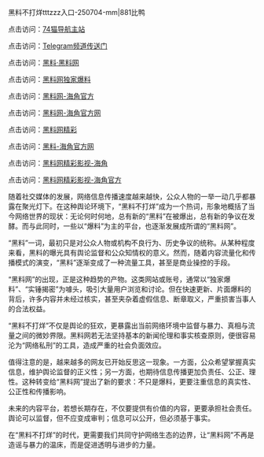 黑料不打烊tttzzz入口-250704-mm|881比鸭

点击访问：<a href="https://74mao.com/">74猫导航主站</a>

点击访问：<a href="https://74mao.com/">Telegram频道传送门</a>

点击访问：<a href="https://heiliaolvzlu3.pages.dev">黑料·黑料网</a>

点击访问：<a href="https://heiliaoyvnrda.pages.dev">黑料网独家爆料</a>

点击访问：<a href="https://jha.pages.dev/">黑料网-海角官方</a>

点击访问：<a href="https://sdbsd.pages.dev/">黑料网-海角官方网</a>

点击访问：<a href="https://qfwfg.pages.dev/">黑料网精彩</a>

点击访问：<a href="https://gbs-3wd.pages.dev/">黑料-海角官方网</a>

点击访问：<a href="https://sdfsh.pages.dev/">黑料网精彩影视-海角</a>

点击访问：<a href="https://ert-6he.pages.dev/">黑料网精彩影视-海角官方</a>

随着社交媒体的发展，网络信息传播速度越来越快，公众人物的一举一动几乎都暴露在聚光灯下。在这种舆论环境下，“黑料不打烊”成为一个热词，形象地概括了当今网络世界的现状：无论何时何地，总有新的“黑料”在被爆出，总有新的争议在发酵。而与此同时，一些以“爆料”为主的平台，也逐渐发展成所谓的“黑料网”。

“黑料”一词，最初只是对公众人物或机构不良行为、历史争议的统称。从某种程度来看，黑料的曝光具有舆论监督和公众知情权的意义。然而，随着内容流量化和传播模式的演变，“黑料”逐渐变成了一种流量工具，甚至是商业操控的手段。

“黑料网”的出现，正是这种趋势的产物。这类网站或账号，通常以“独家爆料”、“实锤揭密”为噱头，吸引大量用户浏览和讨论。但在快速更新、片面爆料的背后，许多内容并未经过核实，甚至夹杂着虚假信息、断章取义，严重损害当事人的合法权益。

“黑料不打烊”不仅是舆论的狂欢，更暴露出当前网络环境中监督与暴力、真相与流量之间的微妙界限。黑料网若无法坚持基本的新闻伦理和事实核查原则，便很容易沦为“网络私刑”的工具，造成严重的社会负面效应。

值得注意的是，越来越多的网友已开始反思这一现象。一方面，公众希望掌握真实信息，维护舆论监督的正义性；另一方面，也期待信息传播更加负责任、公正、理性。这种转变给“黑料网”提出了新的要求：不只是爆料，更要注重信息的真实性、公正性和传播影响。

未来的内容平台，若想长期存在，不仅要提供有价值的内容，更要承担社会责任。舆论可以监督，但不应变成审判；信息可以公开，但必须基于事实。

在“黑料不打烊”的时代，更需要我们共同守护网络生态的边界，让“黑料网”不再是造谣与暴力的温床，而是促进透明与进步的力量。
